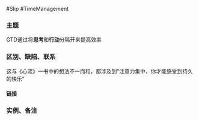 #Slip #TimeManagement
### 主题
[comment]: #(观点内容)
GTD通过将**思考**和**行动**分隔开来提高效率

### 区别、缺陷、联系
[comment]: #(观点扩展)
这与《心流》一书中的想法不一而和，都涉及到“注意力集中，你才能感受到持久的快乐”
#### 链接
[comment]: #(所相关的slip链接)
[comment]:#(主题链接、后续链接、相关链接。标明链接含义)

### 实例、备注
[comment]: #(方便理解的实例)


